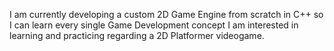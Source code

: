 I am currently developing a custom 2D Game Engine from scratch in C++ so I can learn every single Game Development concept I am interested in learning and practicing regarding a 2D Platformer videogame.

